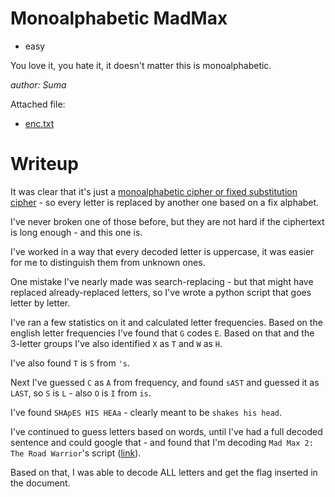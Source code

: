 # Monoalphabetic MadMax

- easy

You love it, you hate it, it doesn't matter this is monoalphabetic.

_author: Suma_

Attached file:
- [enc.txt](enc.txt)

# Writeup

It was clear that it's just a [monoalphabetic cipher or fixed substitution cipher](https://en.wikipedia.org/wiki/Substitution_cipher#Simple_substitution) - so every letter is replaced by another one based on a fix alphabet.

I've never broken one of those before, but they are not hard if the ciphertext is long enough - and this one is.

I've worked in a way that every decoded letter is uppercase, it was easier for me to distinguish them from unknown ones.

One mistake I've nearly made was search-replacing - but that might have replaced already-replaced letters, so I've wrote a python script that goes letter by letter.

I've ran a few statistics on it and calculated letter frequencies. Based on the english letter frequencies I've found that `G` codes `E`. Based on that and the 3-letter groups I've also identified `X` as `T` and `W` as `H`.

I've also found `T` is `S` from `'s`. 

Next I've guessed `C` as `A` from frequency, and found `sAST` and guessed it as `LAST`, so `S` is `L` - also `O` is `I` from `is`.

I've found `SHApES HIS HEAa` - clearly meant to be `shakes his head`.

I've continued to guess letters based on words, until I've had a full decoded sentence and could google that - and found that I'm decoding `Mad Max 2: The Road Warrior`'s script ([link](http://www.scifiscripts.com/scripts/madmax2.txt)).

Based on that, I was able to decode ALL letters and get the flag inserted in the document.